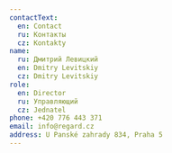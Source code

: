 ```yaml
---
contactText:
  en: Contact
  ru: Контакты
  cz: Kontakty
name:
  ru: Дмитрий Левицкий
  en: Dmitry Levitskiy
  cz: Dmitry Levitskiy
role:
  en: Director
  ru: Управляющий
  cz: Jednatel
phone: +420 776 443 371
email: info@regard.cz
address: U Panské zahrady 834, Praha 5
---
```


